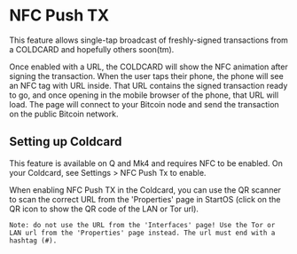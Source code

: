 # NFC Push TX

This feature allows single-tap broadcast of freshly-signed transactions from a COLDCARD and hopefully others soon(tm).

Once enabled with a URL, the COLDCARD will show the NFC animation after signing the transaction. When the user taps their phone, the phone will see an NFC tag with URL inside. That URL contains the signed transaction ready to go, and once opening in the mobile browser of the phone, that URL will load. The page will connect to your Bitcoin node and send the transaction on the public Bitcoin network.

## Setting up Coldcard

This feature is available on Q and Mk4 and requires NFC to be enabled. On your Coldcard, see Settings > NFC Push Tx to enable.

When enabling NFC Push TX in the Coldcard, you can use the QR scanner to scan the correct URL from the 'Properties' page in StartOS (click on the QR icon to show the QR code of the LAN or Tor url).

    Note: do not use the URL from the 'Interfaces' page! Use the Tor or LAN url from the 'Properties' page instead. The url must end with a hashtag (#).
